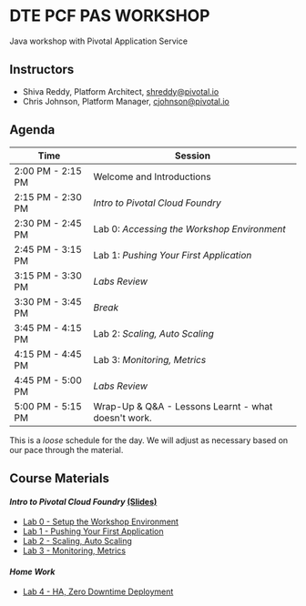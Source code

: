 # DTE PCF PAS WORKSHOP
Java workshop with Pivotal Application Service

## Instructors
- Shiva Reddy, Platform Architect, shreddy@pivotal.io
- Chris Johnson, Platform Manager, cjohnson@pivotal.io

## Agenda

Time | Session
---- | -------
2:00 PM - 2:15 PM | Welcome and Introductions
2:15 PM - 2:30 PM | _Intro to Pivotal Cloud Foundry_
2:30 PM - 2:45 PM | Lab 0: _Accessing the Workshop Environment_
2:45 PM - 3:15 PM | Lab 1: _Pushing Your First Application_
3:15 PM - 3:30 PM | _Labs Review_
3:30 PM - 3:45 PM | _Break_
3:45 PM - 4:15 PM | Lab 2: _Scaling, Auto Scaling_
4:15 PM - 4:45 PM | Lab 3: _Monitoring, Metrics_
4:45 PM - 5:00 PM | _Labs Review_ 
5:00 PM - 5:15 PM | Wrap-Up & Q&A - Lessons Learnt - what doesn't work.


This is a _loose_ schedule for the day. We will adjust as necessary based on our pace through the material.


## Course Materials

#### _Intro to Pivotal Cloud Foundry_ [(Slides)](session_01/Developer_Overview_Cloud_Native_Platform.pdf)
  - [Lab 0 - Setup the Workshop Environment](session_01/lab_00/lab_00.adoc)
  - [Lab 1 - Pushing Your First Application](session_01/lab_01/lab_01.adoc)
  - [Lab 2 - Scaling, Auto Scaling](session_01/lab_02/lab_02.adoc)
  - [Lab 3 - Monitoring, Metrics](session_01/lab_03/lab_03.adoc)

#### _Home Work_
  - [Lab 4 - HA, Zero Downtime Deployment](session_01/lab_04/lab_04.adoc)

